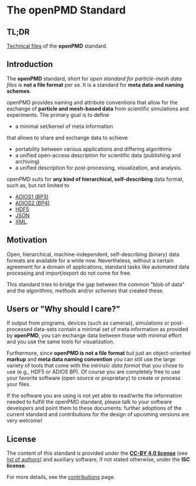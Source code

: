 The openPMD Standard
======================


TL;DR
-----

[Technical files](STANDARD.md) of the **openPMD** standard.


Introduction
------------

The **openPMD** standard, short for
  *open standard for particle-mesh data files*
is **not a file format** per se.
It is a standard for **meta data and naming schemes**.

openPMD provides naming and attribute conventions that allow for the exchange
of **particle and mesh-based data** from scientific simulations and experiments.
The primary goal is to define

  - a minimal set/kernel of meta information

that allows to share and exchange data to achieve

  - portability between various applications and differing algorithms
  - a unified open-access description for scientific data (publishing and archiving)
  - a unified description for post-processing, visualization, and analysis.

openPMD suits for **any kind of hierarchical, self-describing** data format,
such as, but not limited to

  - [ADIOS1 (BP3)](https://www.olcf.ornl.gov/center-projects/adios/)
  - [ADIOS2 (BP4)](https://github.com/ornladios/ADIOS2)
  - [HDF5](http://hdfgroup.org/HDF5/)
  - [JSON](https://en.wikipedia.org/wiki/JSON)
  - [XML](https://en.wikipedia.org/wiki/XML).


Motivation
----------

Open, hierarchical, machine-independent, self-describing (binary) data formats
are available for a while now. Nevertheless, without a certain agreement for
a domain of applications, standard tasks like automated data processing and
import/export do not come for free.

This standard tries to bridge the gap between the common "blob of data"
and the *algorithms*, *methods* and/or *schemes* that created these.


Users or "Why should I care?"
-----------------------------

If output from programs, devices (such as cameras), simulations or
post-processed data-sets contain a minimal set of meta information as provided
by **openPMD**, you can exchange data between those with minimal effort and you
use the same tools for visualization.

Furthermore, since **openPMD is not a file format** but just an object-oriented
**markup** and **meta data naming convention** you can still use the large
variety of tools that come with the *intrinsic data format* that you chose
to use (e.g., HDF5 or ADIOS BP). Of course you are completely free to use your
favorite software (open source or proprietary) to create or process your files.

If the software you are using is not yet able to read/write the information
needed to fulfill the openPMD standard, please talk to your software developers
and point them to these documents: further adoptions of the current standard
and contributions for the design of upcoming versions are very welcome!


License
-------

The content of this standard is provided under the
[**CC-BY 4.0 license**](http://creativecommons.org/licenses/by/4.0/)
(see [list of authors](AUTHORS.md))
and auxiliary software, if not stated otherwise, under the **ISC license**.

For more details, see the [contributions](CONTRIBUTING.md) page.
